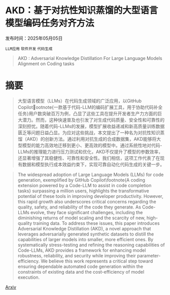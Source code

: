 # AKD：基于对抗性知识蒸馏的大型语言模型编码任务对齐方法

发布时间：2025年05月05日

`LLM应用` `软件开发` `代码生成`

> AKD : Adversarial Knowledge Distillation For Large Language Models Alignment on Coding tasks

# 摘要

> 大型语言模型（LLMs）在代码生成领域的广泛应用，以GitHub Copilotootnote{一款基于代码-LLM的编码扩展工具，用于协助代码补全任务}用户数突破百万为例，凸显了这些工具在提升开发者生产力方面的巨大潜力。然而，这种快速普及也引发了对生成代码质量、安全性和可靠性的深刻担忧。随着代码-LLMs的发展，模型扩展收益递减和新高质量训练数据匮乏等问题日益凸显。为应对这些挑战，本文提出了一种名为对抗性知识蒸馏（AKD）的创新方法。通过利用对抗生成的合成数据集，AKD能够将大型模型的能力高效地迁移到更小、更高效的模型中。通过系统性地对代码-LLMs的推理能力进行压力测试和优化，AKD不仅提升了模型的参数效率，还显著增强了其稳健性、可靠性和安全性。我们相信，这项工作代表了在现有数据和模型执行成本效益约束下，实现可靠自动化代码生成的关键一步。

> The widespread adoption of Large Language Models (LLMs) for code generation, exemplified by GitHub Copilot\footnote{A coding extension powered by a Code-LLM to assist in code completion tasks} surpassing a million users, highlights the transformative potential of these tools in improving developer productivity. However, this rapid growth also underscores critical concerns regarding the quality, safety, and reliability of the code they generate. As Code-LLMs evolve, they face significant challenges, including the diminishing returns of model scaling and the scarcity of new, high-quality training data. To address these issues, this paper introduces Adversarial Knowledge Distillation (AKD), a novel approach that leverages adversarially generated synthetic datasets to distill the capabilities of larger models into smaller, more efficient ones. By systematically stress-testing and refining the reasoning capabilities of Code-LLMs, AKD provides a framework for enhancing model robustness, reliability, and security while improving their parameter-efficiency. We believe this work represents a critical step toward ensuring dependable automated code generation within the constraints of existing data and the cost-efficiency of model execution.

[Arxiv](https://arxiv.org/abs/2505.06267)